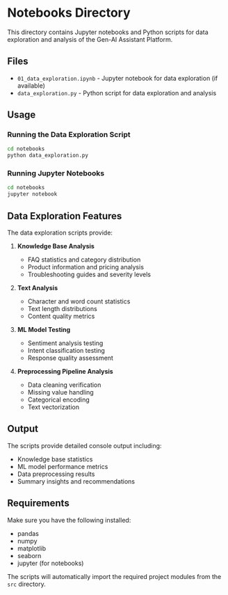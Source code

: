 # Notebooks Directory

This directory contains Jupyter notebooks and Python scripts for data exploration and analysis of the Gen-AI Assistant Platform.

## Files

- `01_data_exploration.ipynb` - Jupyter notebook for data exploration (if available)
- `data_exploration.py` - Python script for data exploration and analysis

## Usage

### Running the Data Exploration Script

```bash
cd notebooks
python data_exploration.py
```

### Running Jupyter Notebooks

```bash
cd notebooks
jupyter notebook
```

## Data Exploration Features

The data exploration scripts provide:

1. **Knowledge Base Analysis**
   - FAQ statistics and category distribution
   - Product information and pricing analysis
   - Troubleshooting guides and severity levels

2. **Text Analysis**
   - Character and word count statistics
   - Text length distributions
   - Content quality metrics

3. **ML Model Testing**
   - Sentiment analysis testing
   - Intent classification testing
   - Response quality assessment

4. **Preprocessing Pipeline Analysis**
   - Data cleaning verification
   - Missing value handling
   - Categorical encoding
   - Text vectorization

## Output

The scripts provide detailed console output including:
- Knowledge base statistics
- ML model performance metrics
- Data preprocessing results
- Summary insights and recommendations

## Requirements

Make sure you have the following installed:
- pandas
- numpy
- matplotlib
- seaborn
- jupyter (for notebooks)

The scripts will automatically import the required project modules from the `src` directory. 